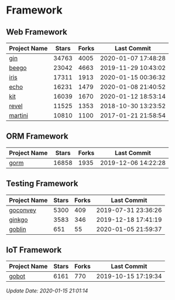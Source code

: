 # Framework

## Web Framework

| Project Name | Stars | Forks | Last Commit |
| ------------ | ----- | ----- | ----------- |
| [gin](https://github.com/gin-gonic/gin) | 34763 | 4005 | 2020-01-07 17:48:28 |
| [beego](https://github.com/astaxie/beego) | 23042 | 4663 | 2019-11-29 10:43:02 |
| [iris](https://github.com/kataras/iris) | 17311 | 1913 | 2020-01-15 00:36:32 |
| [echo](https://github.com/labstack/echo) | 16231 | 1479 | 2020-01-08 21:40:52 |
| [kit](https://github.com/go-kit/kit) | 16039 | 1670 | 2020-01-12 18:53:14 |
| [revel](https://github.com/revel/revel) | 11525 | 1353 | 2018-10-30 13:23:52 |
| [martini](https://github.com/go-martini/martini) | 10810 | 1100 | 2017-01-21 21:58:54 |

## ORM Framework

| Project Name | Stars | Forks | Last Commit |
| ------------ | ----- | ----- | ----------- |
| [gorm](https://github.com/jinzhu/gorm) | 16858 | 1935 | 2019-12-06 14:22:28 |

## Testing Framework

| Project Name | Stars | Forks | Last Commit |
| ------------ | ----- | ----- | ----------- |
| [goconvey](https://github.com/smartystreets/goconvey) | 5300 | 409 | 2019-07-31 23:36:26 |
| [ginkgo](https://github.com/onsi/ginkgo) | 3583 | 346 | 2019-12-18 17:41:19 |
| [goblin](https://github.com/franela/goblin) | 651 | 55 | 2020-01-05 21:59:37 |

## IoT Framework

| Project Name | Stars | Forks | Last Commit |
| ------------ | ----- | ----- | ----------- |
| [gobot](https://github.com/hybridgroup/gobot) | 6161 | 770 | 2019-10-15 17:19:34 |

*Update Date: 2020-01-15 21:01:14*